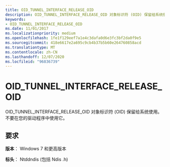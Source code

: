 ```yaml
---
title: OID_TUNNEL_INTERFACE_RELEASE_OID
description: OID_TUNNEL_INTERFACE_RELEASE_OID 对象标识符 (OID) 保留给系统使用。 不要在您的驱动程序中使用它。
keywords:
- OID_TUNNEL_INTERFACE_RELEASE_OID
ms.date: 11/01/2017
ms.localizationpriority: medium
ms.openlocfilehash: 1fe1f129eef7a1e4c3dafa0d6e3fc3bf2da0f9e5
ms.sourcegitcommit: 418e6617e2a695c9cb4b37b5b60e264760858acd
ms.translationtype: MT
ms.contentlocale: zh-CN
ms.lasthandoff: 12/07/2020
ms.locfileid: "96836739"
---
```

# <a name="oid_tunnel_interface_release_oid"></a>OID_TUNNEL_INTERFACE_RELEASE_OID

OID_TUNNEL_INTERFACE_RELEASE_OID 对象标识符 (OID) 保留给系统使用。 不要在您的驱动程序中使用它。

## <a name="requirements"></a>要求

**版本**： Windows 7 和更高版本

**标头**： Ntddndis (包括 Ndis .h) 


